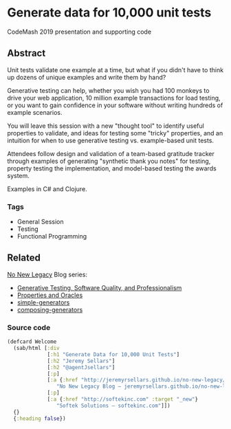 # Generate data for 10,000 unit tests

CodeMash 2019 presentation and supporting code

## Abstract

Unit tests validate one example at a time, but what if you didn't have to think up dozens of unique examples and write them by hand?

Generative testing can help, whether you wish you had 100 monkeys to drive your web application, 10 million example transactions for load testing, or you want to gain confidence in your software without writing hundreds of example scenarios.

You will leave this session with a new "thought tool" to identify useful properties to validate, and ideas for testing some "tricky" properties, and an intuition for when to use generative testing vs. example-based unit tests.

Attendees follow design and validation of a team-based gratitude tracker through examples of generating "synthetic thank you notes" for testing, property testing the implementation, and model-based testing the awards system.

Examples in C# and Clojure.

### Tags

* General Session
* Testing
* Functional Programming

## Related

[No New Legacy](http://jeremyrsellars.github.io/no-new-legacy/) Blog series:

* [Generative Testing, Software Quality, and Professionalism](http://jeremyrsellars.github.io/no-new-legacy/posts/2018-09-07-generative-testing-introduction)
* [Properties and Oracles](http://jeremyrsellars.github.io/no-new-legacy/posts/2018-09-11-generative-testing-properties)
* [simple-generators](http://jeremyrsellars.github.io/no-new-legacy/posts/2018-11-11-generative-testing-simple-generators)
* [composing-generators](http://jeremyrsellars.github.io/no-new-legacy/posts/2018-11-25-generative-testing-composing-generators)


### Source code

```clojure
(defcard Welcome
  (sab/html [:div
             [:h1 "Generate Data for 10,000 Unit Tests"]
             [:h2 "Jeremy Sellars"]
             [:h2 "@agentJsellars"]
             [:p]
             [:a {:href "http://jeremyrsellars.github.io/no-new-legacy/" :target "_new"}
                "No New Legacy Blog – jeremyrsellars.github.io/no-new-legacy/"]
             [:p]
             [:a {:href "http://softekinc.com" :target "_new"}
                "Softek Solutions – softekinc.com"]])
  {}
  {:heading false})
```
